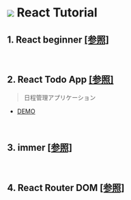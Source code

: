# <img src="https://img.shields.io/badge/React-61DAFB?style=flat&logo=React&logoColor=fff"> React Tutorial

## 1. React beginner [[参照]](https://github.com/hi1004/react-study/tree/main/react-beginner)
<br/>

## 2. React Todo App [[参照]](https://github.com/hi1004/react-study/tree/main/react-todo-app)
> 日程管理アプリケーション
- [DEMO](https://react-study-roan.vercel.app/)

<br/>

## 3. immer [[参照]](https://github.com/hi1004/react-study/tree/main/immer-tutorial)

<br/>


## 4. React Router DOM [[参照]](https://github.com/hi1004/react-study/tree/main/router-tutorial)
